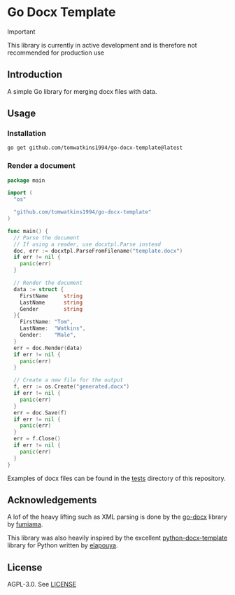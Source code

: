 # Go Docx Template

> [!IMPORTANT] 
> This library is currently in active development and is therefore not recommended for production use

## Introduction

A simple Go library for merging docx files with data.

## Usage

### Installation

```sh
go get github.com/tomwatkins1994/go-docx-template@latest 
```

### Render a document 

```go
package main

import (
  "os"

  "github.com/tomwatkins1994/go-docx-template"
)

func main() {
  // Parse the document 
  // If using a reader, use docxtpl.Parse instead
  doc, err := docxtpl.ParseFromFilename("template.docx")
  if err != nil {
    panic(err)
  }

  // Render the document
  data := struct {
    FirstName     string
    LastName      string
    Gender        string
  }{
    FirstName: "Tom",
    LastName:  "Watkins",
    Gender:    "Male",
  }
  err = doc.Render(data)
  if err != nil {
    panic(err)
  }

  // Create a new file for the output
  f, err := os.Create("generated.docx")
  if err != nil {
    panic(err)
  }
  err = doc.Save(f)
  if err != nil {
    panic(err)
  }
  err = f.Close()
  if err != nil {
    panic(err)
  }
}
```

Examples of docx files can be found in the [tests](https://github.com/tomwatkins1994/go-docx-template/tree/main/test_templates) directory of this repository.

## Acknowledgements

A lof of the heavy lifting such as XML parsing is done by the [go-docx](https://github.com/fumiama/go-docx) library by [fumiama](https://github.com/fumiama).

This library was also heavily inspired by the excellent [python-docx-template](https://github.com/elapouya/python-docx-template) library for Python written by [elapouya](https://github.com/elapouya).

## License

AGPL-3.0. See [LICENSE](LICENSE)
